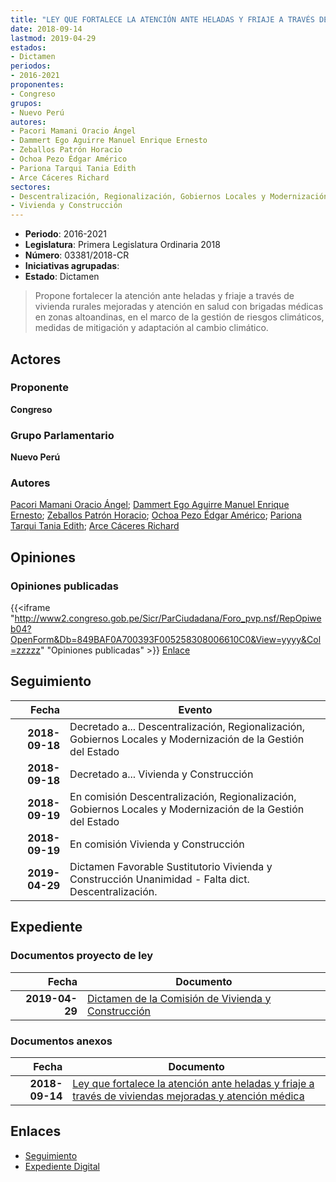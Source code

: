 ```yaml
---
title: "LEY QUE FORTALECE LA ATENCIÓN ANTE HELADAS Y FRIAJE A TRAVÉS DE VIVIENDAS MEJORADAS Y ATENCIÓN MÉDICA"
date: 2018-09-14
lastmod: 2019-04-29
estados:
- Dictamen
periodos:
- 2016-2021
proponentes:
- Congreso
grupos:
- Nuevo Perú
autores:
- Pacori Mamani Oracio Ángel
- Dammert Ego Aguirre Manuel Enrique Ernesto
- Zeballos Patrón Horacio
- Ochoa Pezo Édgar Américo
- Pariona Tarqui Tania Edith
- Arce Cáceres Richard
sectores:
- Descentralización, Regionalización, Gobiernos Locales y Modernización de la Gestión del Estado
- Vivienda y Construcción
---
```

- **Periodo**: 2016-2021
- **Legislatura**: Primera Legislatura Ordinaria 2018
- **Número**: 03381/2018-CR
- **Iniciativas agrupadas**: 
- **Estado**: Dictamen

> Propone fortalecer la atención ante heladas y friaje a través de vivienda rurales mejoradas y atención en salud con brigadas médicas en zonas altoandinas, en el marco de la gestión de riesgos climáticos, medidas de mitigación y adaptación al cambio climático.


## Actores

### Proponente

**Congreso**

### Grupo Parlamentario

**Nuevo Perú**

### Autores

[Pacori Mamani Oracio Ángel](mailto:mailto:opacori@congreso.gob.pe); [Dammert Ego Aguirre Manuel Enrique Ernesto](mailto:mailto:mdammert@congreso.gob.pe); [Zeballos Patrón Horacio](mailto:mailto:hzeballos@congreso.gob.pe); [Ochoa Pezo Édgar Américo](mailto:mailto:eochoa@congreso.gob.pe); [Pariona Tarqui Tania Edith](mailto:mailto:tpariona@congreso.gob.pe); [Arce Cáceres Richard](mailto:mailto:rarce@congreso.gob.pe)

## Opiniones

### Opiniones publicadas

{{<iframe "http://www2.congreso.gob.pe/Sicr/ParCiudadana/Foro_pvp.nsf/RepOpiweb04?OpenForm&Db=849BAF0A700393F005258308006610C0&View=yyyy&Col=zzzzz" "Opiniones publicadas" >}}
[Enlace](http://www2.congreso.gob.pe/Sicr/ParCiudadana/Foro_pvp.nsf/RepOpiweb04?OpenForm&Db=849BAF0A700393F005258308006610C0&View=yyyy&Col=zzzzz)


## Seguimiento

| Fecha | Evento |
|------:|--------|
| **2018-09-18** | Decretado a... Descentralización, Regionalización, Gobiernos Locales y Modernización de la Gestión del Estado |
| **2018-09-18** | Decretado a... Vivienda y Construcción |
| **2018-09-19** | En comisión Descentralización, Regionalización, Gobiernos Locales y Modernización de la Gestión del Estado |
| **2018-09-19** | En comisión Vivienda y Construcción |
| **2019-04-29** | Dictamen Favorable Sustitutorio Vivienda y Construcción Unanimidad - Falta dict. Descentralización. |

## Expediente

### Documentos proyecto de ley

| Fecha | Documento |
|------:|-----------|
| **2019-04-29** | [Dictamen de la Comisión de Vivienda y Construcción](http://www.leyes.congreso.gob.pe/Documentos/2016_2021/Dictamenes/Proyectos_de_Ley/03381DC24MAY20190429.pdf) |

### Documentos anexos

| Fecha | Documento |
|------:|-----------|
| **2018-09-14** | [Ley que fortalece la atención ante heladas y friaje a través de viviendas mejoradas y atención médica](http://www.leyes.congreso.gob.pe/Documentos/2016_2021/Proyectos_de_Ley_y_de_Resoluciones_Legislativas/PL0338120180914..PDF) |

## Enlaces

- [Seguimiento](http://www2.congreso.gob.pe/Sicr/TraDocEstProc/CLProLey2016.nsf/f7fff46988ca05b1052578e100829cc7/fcdb579a2203b2e805258308007338b5?OpenDocument)
- [Expediente Digital](http://www2.congreso.gob.pe/Sicr/TraDocEstProc/CLProLey2016.nsf/f7fff46988ca05b1052578e100829cc7/fcdb579a2203b2e805258308007338b5?OpenDocument&Click=05257FB7005EB655.eb71d0cf91d8294e05256cdf006b5706/$Body/0.1C6C)

